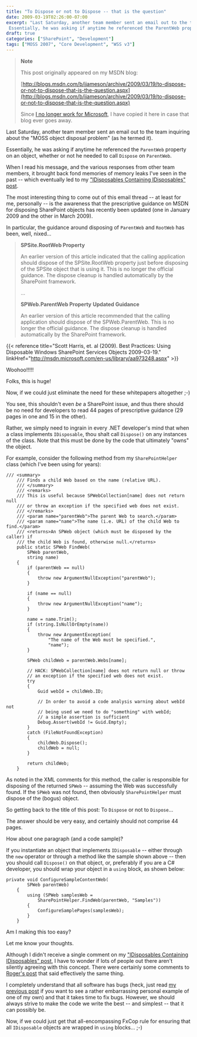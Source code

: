 ```yaml
---
title: "To Dispose or not to Dispose -- that is the question"
date: 2009-03-19T02:26:00-07:00
excerpt: "Last Saturday, another team member sent an email out to the team inquiring about the \"MOSS object disposal problem\" (as he termed it). 
 Essentially, he was asking if anytime he referenced the ParentWeb property on an object, whether or not he needed..."
draft: true
categories: ["SharePoint", "Development"]
tags: ["MOSS 2007", "Core Development", "WSS v3"]
---
```


> **Note**
>
> This post originally appeared on my MSDN blog:
>
> [http://blogs.msdn.com/b/jjameson/archive/2009/03/19/to-dispose-or-not-to-dispose-that-is-the-question.aspx](http://blogs.msdn.com/b/jjameson/archive/2009/03/19/to-dispose-or-not-to-dispose-that-is-the-question.aspx)
>
> Since
> [I no longer work for Microsoft](/blog/jjameson/2011/09/02/last-day-with-microsoft), I have copied it here in case that blog
> ever goes away.

Last Saturday, another team member sent an email out to the team inquiring about  the "MOSS object disposal problem" (as he termed it).

Essentially, he was asking if anytime he referenced the `ParentWeb`  property on an object, whether or not he needed to call `Dispose` on `ParentWeb`.

When I read his message, and the various responses from other team members, it  brought back fond memories of memory leaks I've seen in the past -- which eventually  led to my ["IDisposables Containing IDisposables" post](/blog/jjameson/2008/04/09/memory-leak-in-splimitedwebpartmanager-a-k-a-idisposables-containing-idisposables).

The most interesting thing to come out of this email thread -- at least for me,  personally -- is the awareness that the prescriptive guidance on MSDN for disposing  SharePoint objects has recently been updated (one in January 2009 and the other  in March 2009).

In particular, the guidance around disposing of `ParentWeb` and `RootWeb` has been, well, nixed...

> **SPSite.RootWeb Property**
>
> An earlier version of this article indicated that the calling application should
> dispose of the SPSite.RootWeb property just before disposing of the SPSite object
> that is using it. This is no longer the official guidance. The dispose cleanup
> is handled automatically by the SharePoint framework.
>
> ...
>
> **SPWeb.ParentWeb Property**
> **Updated Guidance**
>
> An earlier version of this article recommended that the calling application
> should dispose of the SPWeb.ParentWeb. This is no longer the official guidance.
> The dispose cleanup is handled automatically by the SharePoint framework.

{{< reference title="Scott Harris, et. al (2009). Best Practices: Using Disposable Windows SharePoint Services Objects 2009-03-19." linkHref="http://msdn.microsoft.com/en-us/library/aa973248.aspx" >}}

Woohoo!!!!!

Folks, this is huge!

Now, if we could just eliminate the need for these whitepapers altogether ;-)

You see, this shouldn't even *be* a SharePoint issue, and thus there should  be no need for developers to read 44 pages of prescriptive guidance (29 pages in  one and 15 in the other).

Rather, we simply need to ingrain in every .NET developer's mind that when a  class implements `IDisposable`, thou shalt call `Dispose()`  on any instances of the class. Note that this must be done by the code that ultimately  "owns" the object.

For example, consider the following method from my `SharePointHelper`  class (which I've been using for years):

```
/// <summary>
    /// Finds a child Web based on the name (relative URL).
    /// </summary>
    /// <remarks>
    /// This is useful because SPWebCollection[name] does not return null
    /// or throw an exception if the specified web does not exist.
    /// </remarks>
    /// <param name="parentWeb">The parent Web to search.</param>
    /// <param name="name">The name (i.e. URL) of the child Web to find.</param>
    /// <returns>An SPWeb object (which must be disposed by the caller) if
    /// the child Web is found, otherwise null.</returns>
    public static SPWeb FindWeb(
        SPWeb parentWeb,
        string name)
    {
        if (parentWeb == null)
        {
            throw new ArgumentNullException("parentWeb");
        }

        if (name == null)
        {
            throw new ArgumentNullException("name");
        }

        name = name.Trim();
        if (string.IsNullOrEmpty(name))
        {
            throw new ArgumentException(
                "The name of the Web must be specified.",
                "name");
        }

        SPWeb childWeb = parentWeb.Webs[name];

        // HACK: SPWebCollection[name] does not return null or throw
        // an exception if the specified web does not exist.
        try
        {
            Guid webId = childWeb.ID;

            // In order to avoid a code analysis warning about webId not
            // being used we need to do "something" with webId;
            // a simple assertion is sufficient
            Debug.Assert(webId != Guid.Empty);
        }
        catch (FileNotFoundException)
        {
            childWeb.Dispose();
            childWeb = null;
        }

        return childWeb;
    }
```

As noted in the XML comments for this method, the caller is responsible for disposing  of the returned `SPWeb` -- assuming the Web was successfully found. If  the `SPWeb` was not found, then obviously `SharePointHelper`  must dispose of the (bogus) object.

So getting back to the title of this post: To `Dispose` or not to `Dispose`...

The answer should be very easy, and certainly should not comprise 44 pages.

How about one paragraph (and a code sample)?

If you instantiate an object that implements `IDisposable` -- either  through the `new` operator or through a method like the sample shown  above -- then you should call `Dispose()` on that object, or, preferably  if you are a C# developer, you should wrap your object in a `using` block,  as shown below:

```
private void ConfigureSampleContentWeb(
        SPWeb parentWeb)
    {
        using (SPWeb samplesWeb =
            SharePointHelper.FindWeb(parentWeb, "Samples"))
        {
            ConfigureSamplePages(samplesWeb);
        }
    }
```

Am I making this too easy?

Let me know your thoughts.

Although I didn't receive a single comment on my ["IDisposables Containing IDisposables" post](/blog/jjameson/2008/04/09/memory-leak-in-splimitedwebpartmanager-a-k-a-idisposables-containing-idisposables), I have to wonder if lots of people  out there aren't silently agreeing with this concept. There were certainly some  comments to [Roger's post](http://blogs.msdn.com/rogerla/archive/2008/02/12/sharepoint-2007-and-wss-3-0-dispose-patterns-by-example.aspx) that said effectively the same thing.

I completely understand that all software has bugs (heck, just read [my previous post](/blog/jjameson/2009/03/19/argumentnullexception-with-optional-publishingpage-description-property-with-some-thoughts-on-breaking-the-build-too) if you want to see a rather embarrassing personal example of  one of my own) and that it takes time to fix bugs. However, we should always strive  to make the code we write the best -- and simplest -- that it can possibly be.

Now, if we could just get that all-encompassing FxCop rule for ensuring that  all `IDisposable` objects are wrapped in `using` blocks...  ;-)

